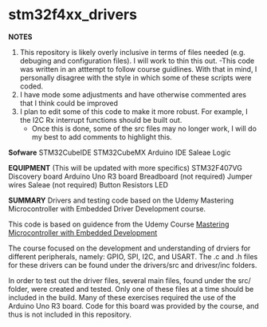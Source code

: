 # stm32f4xx_drivers

**NOTES**
1. This repository is likely overly inclusive in terms of files needed (e.g. debuging and configuration files). I will work to thin this out.
  -This code was written in an atttempt to follow course guidlines. With that in mind, I personally disagree with the style in which some of these scripts were coded.
2. I have mode some adjustments and have otherwise commented ares that I think could be improved
3. I plan to edit some of this code to make it more robust. For example, I the I2C Rx interrupt functions should be built out.
   - Once this is done, some of the src files may no longer work, I will do my best to add comments to highlight this.

**Sofware**
STM32CubeIDE
STM32CubeMX
Arduino IDE
Saleae Logic

**EQUIPMENT**
(This will be updated with more specifics)
STM32F407VG Discovery board
Arduino Uno R3 board
Breadboard (not required)
Jumper wires
Saleae (not required)
Button
Resistors
LED

**SUMMARY**
Drivers and testing code based on the Udemy Mastering Microcontroller with Embedded Driver Development course.

This code is based on guidence from the Udemy Course [Mastering Microcontroller with Embedded Development](https://www.udemy.com/course/mastering-microcontroller-with-peripheral-driver-development/)

The course focused on the development and understanding of drviers for different peripherals, namely: GPIO, SPI, I2C, and USART.
The .c and .h files for these drivers can be found under the drivers/src and drivesr/inc folders.

In order to test out the driver files, several main files, found under the src/ folder, were created and tested.
Only one of these files at a time should be included in the build.
Many of these exercises required the use of the Arduino Uno R3 board.
Code for this board was provided by the course, and thus is not included in this repository.
